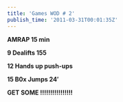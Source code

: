 ```yaml
---
title: 'Games WOD # 2'
publish_time: '2011-03-31T00:01:35Z'
---
```


**AMRAP 15 min**

**9 Dealifts 155**

**12 Hands up push-ups**

**15 B0x Jumps 24′**

**GET SOME !!!!!!!!!!!!!!!!**
